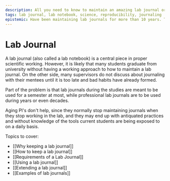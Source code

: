 ```yaml
---
description: All you need to know to maintain an amazing lab journal or notebook
tags: lab journal, lab notebook, science, reproducibility, journaling
epistemic: Have been maintaining lab journals for more than 10 years. This is work in progress aiming at having a new book published.
---
```

# Lab Journal
A lab journal (also called a lab notebook) is a central piece in proper scientific working. However, it is likely that many students graduate from university without having a working approach to how to maintain a lab journal. On the other side, many supervisors do not discuss about journaling with their mentees until it is too late and bad habits have already formed. 

Part of the problem is that lab journals during the studies are meant to be used for a semester at most, while professional lab journals are to be used during years or even decades. 

Aging PI's don't help, since they normally stop maintaining journals when they stop working in the lab, and they may end up with antiquated practices and without knowledge of the tools current students are being exposed to on a daily basis. 

Topics to cover:

- [[Why keeping a lab journal]]
- [[How to keep a lab journal]]
- [[Requirements of a Lab Journal]]
- [[Using a lab journal]]
- [[Extending a lab journal]]
- [[Examples of lab journals]]